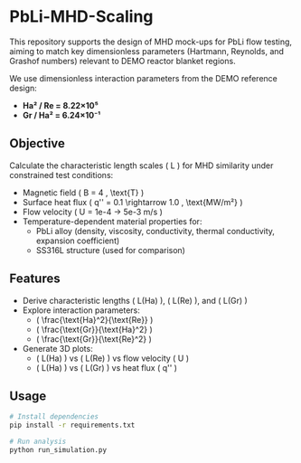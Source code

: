 # PbLi-MHD-Scaling

This repository supports the design of MHD mock-ups for PbLi flow testing, aiming to match key dimensionless parameters (Hartmann, Reynolds, and Grashof numbers) relevant to DEMO reactor blanket regions.

We use dimensionless interaction parameters from the DEMO reference design:
- **Ha² / Re = 8.22×10⁵**
- **Gr / Ha² = 6.24×10⁻¹**

## Objective

Calculate the characteristic length scales \( L \) for MHD similarity under constrained test conditions:
- Magnetic field \( B = 4 \, \text{T} \)
- Surface heat flux \( q'' = 0.1 \rightarrow 1.0 \, \text{MW/m²} \)
- Flow velocity ( U = 1e-4 -> 5e-3 m/s )
- Temperature-dependent material properties for:
  - PbLi alloy (density, viscosity, conductivity, thermal conductivity, expansion coefficient)
  - SS316L structure (used for comparison)

## Features

- Derive characteristic lengths \( L(Ha) \), \( L(Re) \), and \( L(Gr) \)
- Explore interaction parameters:
  - \( \frac{\text{Ha}^2}{\text{Re}} \)
  - \( \frac{\text{Gr}}{\text{Ha}^2} \)
  - \( \frac{\text{Gr}}{\text{Re}^2} \)
- Generate 3D plots:
  - \( L(Ha) \) vs \( L(Re) \) vs flow velocity \( U \)
  - \( L(Ha) \) vs \( L(Gr) \) vs heat flux \( q'' \)

## Usage

```bash
# Install dependencies
pip install -r requirements.txt

# Run analysis
python run_simulation.py
